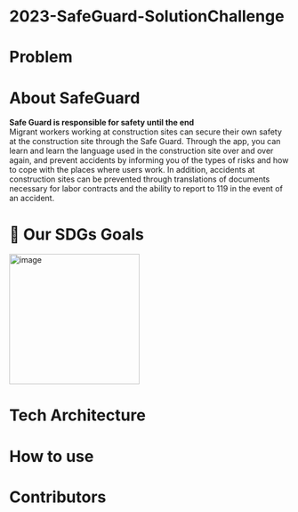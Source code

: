 # 2023-SafeGuard-SolutionChallenge

# Problem

# About SafeGuard


<b>Safe Guard is responsible for safety until the end</b><br>
Migrant workers working at construction sites can secure their own safety at the construction site through the Safe Guard. Through the app, you can learn and learn the language used in the construction site over and over again, and prevent accidents by informing you of the types of risks and how to cope with the places where users work. In addition, accidents at construction sites can be prevented through translations of documents necessary for labor contracts and the ability to report to 119 in the event of an accident.

# 📌 Our SDGs Goals

<img width="234" alt="image" src="https://user-images.githubusercontent.com/101170415/231507874-6e0dc8a4-9182-4112-9639-dbc8666f464c.png">

# Tech Architecture

# How to use

# Contributors
